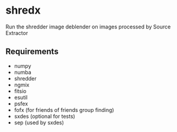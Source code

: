 # shredx
Run the shredder image deblender on images processed by Source Extractor

## Requirements

- numpy
- numba
- shredder
- ngmix
- fitsio
- esutil
- psfex
- fofx (for friends of friends group finding)
- sxdes (optional for tests)
- sep (used by sxdes)
